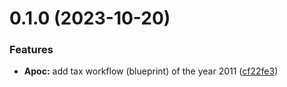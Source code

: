 # 0.1.0 (2023-10-20)


### Features

* **Apoc:** add tax workflow (blueprint) of the year 2011 ([cf22fe3](https://github.com/AK2083/Apoc/commit/cf22fe3859809acf9c001aedc630ca0702dbfbd9))



